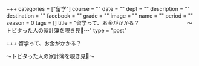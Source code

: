 +++
categories = ["留学"]
course = ""
date = ""
dept = ""
description = ""
destination = ""
facebook = ""
grade = ""
image = ""
name = ""
period = ""
season = 0
tags = []
title = "留学って、お金がかかる？　　　　　　　　　〜トビタった人の家計簿を覗き見👀〜"
type = "post"

+++
留学って、お金がかかる？

〜トビタった人の家計簿を覗き見👀〜